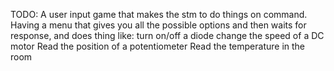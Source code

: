 TODO:	A user input game that makes the stm to do things on command.
	Having a menu that gives you all the possible options and then waits for response, and does thing like:
		turn on/off a diode
		change the speed of a DC motor
		Read the position of a potentiometer
		Read the temperature in the room





